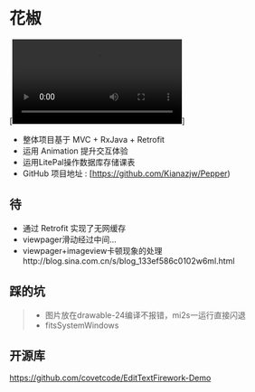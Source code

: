 # 花椒

[![视频简介](0.mp4)]


* 整体项目基于 MVC + RxJava + Retrofit
* 运用 Animation 提升交互体验
* 运用LitePal操作数据库存储课表
* GitHub 项目地址 : [https://github.com/Kianazjw/Pepper)


##  待
* 通过 Retrofit 实现了无网缓存
* viewpager滑动经过中间...
* viewpager+imageview卡顿现象的处理http://blog.sina.com.cn/s/blog_133ef586c0102w6ml.html


##  踩的坑
> * 图片放在drawable-24编译不报错，mi2s一运行直接闪退
> * fitsSystemWindows


##  开源库
https://github.com/covetcode/EditTextFirework-Demo